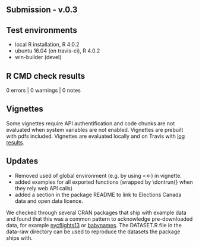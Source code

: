 ## Submission - v.0.3

## Test environments
* local R installation, R 4.0.2
* ubuntu 16.04 (on travis-ci), R 4.0.2
* win-builder (devel)

## R CMD check results

0 errors | 0 warnings | 0 notes


## Vignettes
Some vignettes require API authentification and code chunks are not evaluated when system variables are not enabled. Vignettes are prebuilt with pdfs included. Vignettes are evaluated locally and on Travis with [log results](https://travis-ci.org/mountainMath/tongfen).


## Updates
* Removed used of global environment (e.g. by using <<-) in vignette.
* added examples for all exported functions (wrapped by \dontrun{} when they rely web API calls)
* added a section in the package README to link to Elections Canada data and open data licence.

We checked through several CRAN packages that ship with example data and found that this was a common pattern to acknowledge pre-downloaded data, for example [nycflights13](https://cran.r-project.org/web/packages/nycflights13/index.html) or [babynames](https://cran.r-project.org/web/packages/babynames/index.html). The DATASET.R file in the data-raw directory can be used to reproduce the datasets the package ships with.


